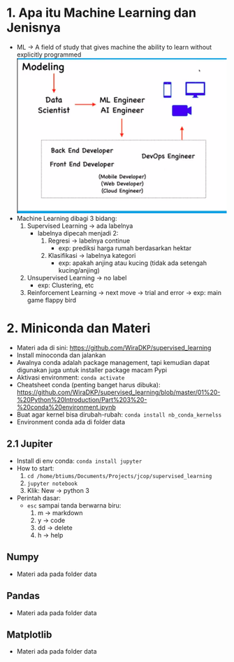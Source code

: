 # 1. Apa itu Machine Learning dan Jenisnya
- ML -> A field of study that gives machine the ability to learn without explicitly programmed
![](img/2.png?raw=true)
- Machine Learning dibagi 3 bidang:
    1. Supervised Learning -> ada labelnya
        - labelnya dipecah menjadi 2:
            1. Regresi -> labelnya continue
                - exp: prediksi harga rumah berdasarkan hektar
            2. Klasifikasi -> labelnya kategori
                - exp: apakah anjing atau kucing (tidak ada setengah kucing/anjing)
    2. Unsupervised Learning -> no label
        - exp: Clustering, etc
    3. Reinforcement Learning -> next move 
        -> trial and error
        -> exp: main game flappy bird
# 2. Miniconda dan Materi
- Materi ada di sini: https://github.com/WiraDKP/supervised_learning
- Install minoconda dan jalankan
- Awalnya conda adalah package management, tapi kemudian dapat digunakan juga untuk installer package macam Pypi
- Aktivasi environment: `conda activate`
- Cheatsheet conda (penting banget harus dibuka): https://github.com/WiraDKP/supervised_learning/blob/master/01%20-%20Python%20Introduction/Part%203%20-%20conda%20environment.ipynb
- Buat agar kernel bisa dirubah-rubah: `conda install nb_conda_kernelss`
- Environment conda ada di folder data
## 2.1 Jupiter
- Install di env conda: `conda install jupyter`
- How to start:
    1. `cd /home/btiums/Documents/Projects/jcop/supervised_learning`
    2. `jupyter notebook`
    3. Klik: New -> python 3
- Perintah dasar:
    - `esc` sampai tanda berwarna biru:
        1. m -> markdown
        2. y -> code
        3. dd -> delete
        4. h -> help
## Numpy 
- Materi ada pada folder data
## Pandas
- Materi ada pada folder data
## Matplotlib
- Materi ada pada folder data

    